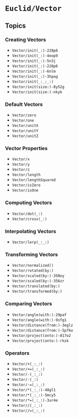 # ``Euclid/Vector``

## Topics

### Creating Vectors

- ``Vector/init(_:)-228p6``
- ``Vector/init(_:)-4eop9``
- ``Vector/init(_:)-5n3j``
- ``Vector/init(_:)-228p6``
- ``Vector/init(_:)-6nlm``
- ``Vector/init(_:)-3hpag``
- ``Vector/init(_:_:_:)``
- ``Vector/init(size:)-8y52g``
- ``Vector/init(size:)-nkyk``

### Default Vectors

- ``Vector/zero``
- ``Vector/one``
- ``Vector/unitX``
- ``Vector/unitY``
- ``Vector/unitZ``

### Vector Properties

- ``Vector/x``
- ``Vector/y``
- ``Vector/z``
- ``Vector/length``
- ``Vector/lengthSquared``
- ``Vector/isZero``
- ``Vector/isOne``

### Computing Vectors

- ``Vector/dot(_:)``
- ``Vector/cross(_:)``

### Interpolating Vectors

- ``Vector/lerp(_:_:)``

### Transforming Vectors

- ``Vector/normalized()``
- ``Vector/rotated(by:)``
- ``Vector/scaled(by:)-350oy``
- ``Vector/scaled(by:)-356zr``
- ``Vector/translated(by:)``
- ``Vector/transformed(by:)``

### Comparing Vectors

- ``Vector/angle(with:)-29paf``
- ``Vector/angle(with:)-9sfg1``
- ``Vector/distance(from:)-3eglz``
- ``Vector/distance(from:)-5p7ko``
- ``Vector/project(onto:)-817o2``
- ``Vector/project(onto:)-rksk``

### Operators

- ``Vector/+(_:_:)``
- ``Vector/+=(_:_:)``
- ``Vector/-(_:_:)``
- ``Vector/-(_:)``
- ``Vector/-=(_:_:)``
- ``Vector/*(_:_:)-48gl1``
- ``Vector/*(_:_:)-5mcy5``
- ``Vector/*=(_:_:)-3ur4e``
- ``Vector//(_:_:)``
- ``Vector//=(_:_:)``
